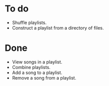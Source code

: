 # To do
- Shuffle playlists.
- Construct a playlist from a directory of files.

# Done
- View songs in a playlist.
- Combine playlists.
- Add a song to a playlist.
- Remove a song from a playlist.